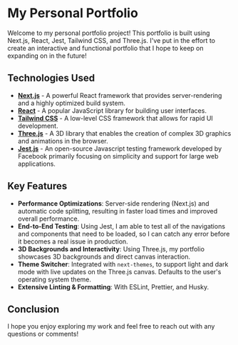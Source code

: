 # My Personal Portfolio

Welcome to my personal portfolio project! This portfolio is built using Next.js, React, Jest, Tailwind CSS, and Three.js. I've put in the effort to create an interactive and functional portfolio that I hope to keep on expanding on in the future!

## Technologies Used

- [**Next.js**](https://nextjs.org/) - A powerful React framework that provides server-rendering and a highly optimized build system.
- [**React**](https://reactjs.org/) - A popular JavaScript library for building user interfaces.
- [**Tailwind CSS**](https://tailwindcss.com/) - A low-level CSS framework that allows for rapid UI development.
- [**Three.js**](https://threejs.org/) - A 3D library that enables the creation of complex 3D graphics and animations in the browser.
- [**Jest.js**](https://jestjs.io/) - An open-source Javascript testing framework developed by Facebook primarily focusing on simplicity and support for large web applications.

## Key Features

- **Performance Optimizations**: Server-side rendering (Next.js) and automatic code splitting, resulting in faster load times and improved overall performance.
- **End-to-End Testing**: Using Jest, I am able to test all of the navigations and components that need to be loaded, so I can catch any error before it becomes a real issue in production.
- **3D Backgrounds and Interactivity**: Using Three.js, my portfolio showcases 3D backgrounds and direct canvas interaction.
- **Theme Switcher**: Integrated with `next-themes`, to support light and dark mode with live updates on the Three.js canvas. Defaults to the user's operating system theme.
- **Extensive Linting & Formatting**: With ESLint, Prettier, and Husky.

## Conclusion

I hope you enjoy exploring my work and feel free to reach out with any questions or comments!

